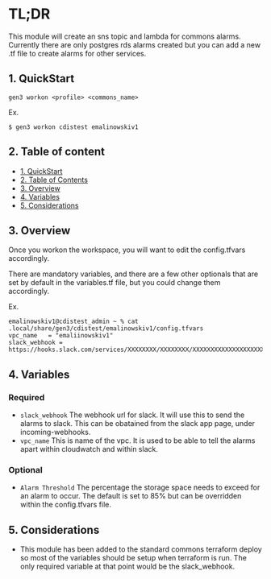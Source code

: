 # TL;DR

This module will create an sns topic and lambda for commons alarms. Currently there are only postgres rds alarms created but you can add a new .tf file to create alarms for other services.


## 1. QuickStart

```
gen3 workon <profile> <commons_name>
```

Ex.
```
$ gen3 workon cdistest emalinowskiv1
```

## 2. Table of content

- [1. QuickStart](#1-quickstart)
- [2. Table of Contents](#2-table-of-contents)
- [3. Overview](#3-overview)
- [4. Variables](#4-variables)
- [5. Considerations](#5-considerations)



## 3. Overview

Once you workon the workspace, you will want to edit the config.tfvars accordingly.

There are mandatory variables, and there are a few other optionals that are set by default in the variables.tf file, but you could change them accordingly.

Ex.
```
emalinowskiv1@cdistest_admin ~ % cat .local/share/gen3/cdistest/emalinowskiv1/config.tfvars
vpc_name   = "emaliinowskiv1"
slack_webhook = https://hooks.slack.com/services/XXXXXXXX/XXXXXXXX/XXXXXXXXXXXXXXXXXXXXXXX
```

## 4. Variables

### Required
* `slack_webhook` The webhook url for slack. It will use this to send the alarms to slack. This can be obatained from the slack app page, under incoming-webhooks. 
* `vpc_name` This is name of the vpc. It is used to be able to tell the alarms apart within cloudwatch and within slack.
### Optional 
* `Alarm Threshold` The percentage the storage space needs to exceed for an alarm to occur. The default is set to 85% but can be overridden within the config.tfvars file.


## 5. Considerations

* This module has been added to the standard commons terraform deploy so most of the variables should be setup when terraform is run. The only required variable at that point would be the slack_webhook. 
